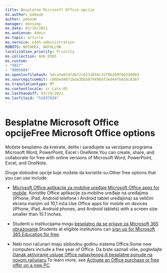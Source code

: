 ```yaml
---
title: Besplatne Microsoft Office opcije
ms.author: pebaum
author: pebaum
manager: dansimp
ms.date: 03/16/2021
ms.audience: Admin
ms.topic: article
ms.service: o365-administration
ROBOTS: NOINDEX, NOFOLLOW
localization_priority: Priority
ms.collection: Adm_O365
ms.custom:
- "9827"
- "9005684"
ms.openlocfilehash: 5dca3e02dfdb72c6232658c32f0b269f602d8903
ms.sourcegitcommit: c08bed4071baa3bb5879496df3ed44fb828c8367
ms.translationtype: MT
ms.contentlocale: sr-Latn-RS
ms.lasthandoff: 03/19/2021
ms.locfileid: "51037920"
---
```

# <a name="free-microsoft-office-options"></a><span data-ttu-id="9c069-102">Besplatne Microsoft Office opcije</span><span class="sxs-lookup"><span data-stu-id="9c069-102">Free Microsoft Office options</span></span>

<span data-ttu-id="9c069-103">Možete besplatno da kreirate, delite i sarađujete sa verzijama programa Microsoft Word, PowerPoint, Excel i OneNote.</span><span class="sxs-lookup"><span data-stu-id="9c069-103">You can create, share, and collaborate for free with online versions of Microsoft Word, PowerPoint, Excel, and OneNote.</span></span>

<span data-ttu-id="9c069-104">Druge slobodne opcije koje možete da koristite su:</span><span class="sxs-lookup"><span data-stu-id="9c069-104">Other free options that you can use include:</span></span>

- <span data-ttu-id="9c069-105">[Microsoft Office aplikacije za mobilne uređaje](https://products.office.com/mobile/office?wt.mc_id=Cons_Office_Chatbot).</span><span class="sxs-lookup"><span data-stu-id="9c069-105">[Microsoft Office apps for mobile](https://products.office.com/mobile/office?wt.mc_id=Cons_Office_Chatbot).</span></span> <span data-ttu-id="9c069-106">Koristite Office aplikacije za mobilne uređaje na uređajima (iPhone, iPad, Android telefone i Android tablet uređajima) sa veličini ekrana manjim od 10,1 inča.</span><span class="sxs-lookup"><span data-stu-id="9c069-106">Use Office apps for mobile on devices (iPhone, iPad, Android phones, and Android tablets) with a screen size smaller than 10.1 inches.</span></span>

- <span data-ttu-id="9c069-107">Studenti u institucijama mogu [besplatno da se prijave za Microsoft 365 obrazovanje](https://www.microsoft.com/education/products/office?wt.mc_id=Cons_Office_Chatbot).</span><span class="sxs-lookup"><span data-stu-id="9c069-107">Students at eligible institutions can [sign up for Microsoft 365 Education for free](https://www.microsoft.com/education/products/office?wt.mc_id=Cons_Office_Chatbot).</span></span>

- <span data-ttu-id="9c069-108">Neki novi računari imaju slobodnu godinu sistema Office.</span><span class="sxs-lookup"><span data-stu-id="9c069-108">Some new computers include a free year of Office.</span></span> <span data-ttu-id="9c069-109">Da biste saznali više, pogledajte [članak aktiviranje usluge Office nabavljenog ili besplatne ponude na novom računaru](https://support.office.com/article/89881633-0b26-4ca8-816b-93f347bd92c0?wt.mc_id=Cons_Office_Chatbot).</span><span class="sxs-lookup"><span data-stu-id="9c069-109">To learn more, see [Activate an Office purchase or free offer on a new PC](https://support.office.com/article/89881633-0b26-4ca8-816b-93f347bd92c0?wt.mc_id=Cons_Office_Chatbot).</span></span>